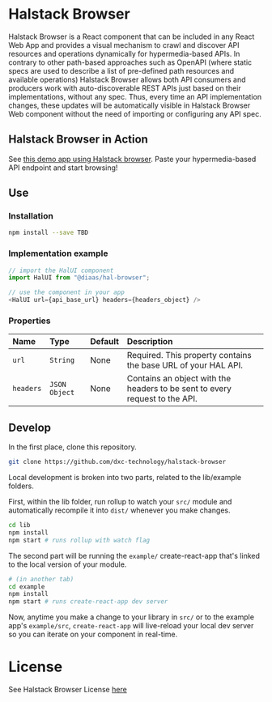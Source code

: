 # Halstack Browser
Halstack Browser is a React component that can be included in any React Web App and provides a visual mechanism to crawl and discover API resources and operations dynamically for hypermedia-based APIs. In contrary to other path-based approaches such as OpenAPI (where static specs are used to describe a list of pre-defined path resources and available operations) Halstack Browser allows both API consumers and producers work with auto-discoverable REST APIs just based on their implementations, without any spec. Thus, every time an API implementation changes, these updates will be automatically visible in Halstack Browser Web component without the need of importing or configuring any API spec.

## Halstack Browser in Action

See [this demo app using Halstack browser](https://hal.us.insurance.dxc.com/). Paste your hypermedia-based API endpoint and start browsing!

## Use
### Installation

```sh
npm install --save TBD
```
### Implementation example

```js
// import the HalUI component
import HalUI from "@diaas/hal-browser";

// use the component in your app
<HalUI url={api_base_url} headers={headers_object} />
```
### Properties
| Name      | Type          | Default | Description                                                                 |
| :-------- | :------------ | :------ | :-------------------------------------------------------------------------- |
| `url`     | `String`      | None    | Required. This property contains the base URL of your HAL API.              |
| `headers` | `JSON Object` | None    | Contains an object with the headers to be sent to every request to the API. |

## Develop
In the first place, clone this repository.
```bash
git clone https://github.com/dxc-technology/halstack-browser
```
Local development is broken into two parts, related to the lib/example folders.

First, within the lib folder, run rollup to watch your `src/` module and automatically recompile it into `dist/` whenever you make changes.

```bash
cd lib
npm install
npm start # runs rollup with watch flag
```

The second part will be running the `example/` create-react-app that's linked to the local version of your module.

```bash
# (in another tab)
cd example
npm install
npm start # runs create-react-app dev server
```

Now, anytime you make a change to your library in `src/` or to the example app's `example/src`, `create-react-app` will live-reload your local dev server so you can iterate on your component in real-time.

# License
See Halstack Browser License [here](./LICENSE)
